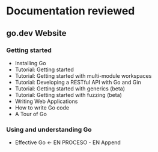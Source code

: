 # Documentation reviewed

## go.dev Website

### Getting started
* Installing Go
* Tutorial: Getting started
* Tutorial: Getting started with multi-module workspaces
* Tutorial: Developing a RESTful API with Go and Gin
* Tutorial: Getting started with generics (beta)
* Tutorial: Getting started with fuzzing (beta)
* Writing Web Applications
* How to write Go code
* A Tour of Go

### Using and understanding Go
* Effective Go <- EN PROCESO - EN Append
